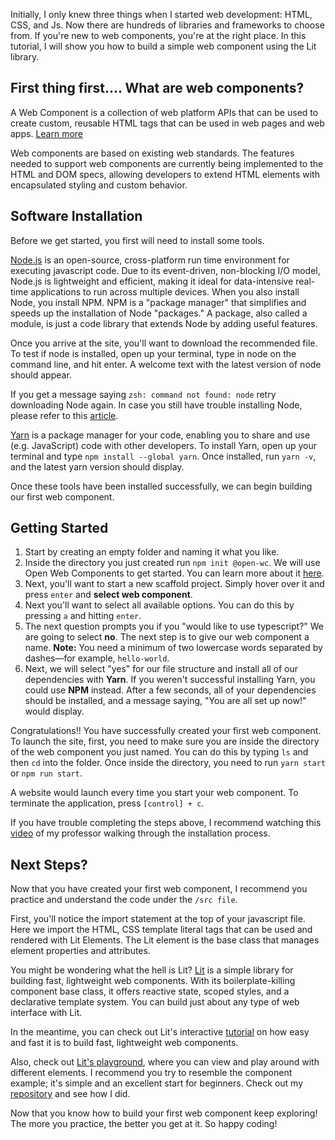 Initially, I only knew three things when I started web development: HTML, CSS, and Js. Now there are hundreds of libraries and frameworks to choose from. If you're new to web components, you're at the right place. In this tutorial, I will show you how to build a simple web component using the Lit library.

## First thing first.... What are web components?

A Web Component is a collection of web platform APIs that can be used to create custom, reusable HTML tags that can be used in web pages and web apps. [Learn more](https://developer.mozilla.org/en-US/docs/Web/Web_Components)

Web components are based on existing web standards. The features needed to support web components are currently being implemented to the HTML and DOM specs, allowing developers to extend HTML elements with encapsulated styling and custom behavior.

## Software Installation

Before we get started, you first will need to install some tools.

[Node.js](https://nodejs.org/en/) is an open-source, cross-platform run time environment for executing javascript code. Due to its event-driven, non-blocking I/O model, Node.js is lightweight and efficient, making it ideal for data-intensive real-time applications to run across multiple devices. When you also install Node, you install NPM. NPM is a "package manager" that simplifies and speeds up the installation of Node "packages." A package, also called a module, is just a code library that extends Node by adding useful features.

Once you arrive at the site, you'll want to download the recommended file. To test if node is installed, open up your terminal, type in node on the command line, and hit enter. A welcome text with the latest version of node should appear.

If you get a message saying `zsh: command not found: node` retry downloading Node again. In case you still have trouble installing Node, please refer to this [article](https://nodesource.com/blog/installing-nodejs-tutorial-mac-os-x/).

[Yarn](https://classic.yarnpkg.com/en/docs/install#mac-stable "Yarn installation") is a package manager for your code, enabling you to share and use (e.g. JavaScript) code with other developers. To install Yarn, open up your terminal and type `npm install --global yarn`. Once installed, run `yarn -v`, and the latest yarn version should display.

Once these tools have been installed successfully, we can begin building our first web component.

## Getting Started

1. Start by creating an empty folder and naming it what you like.
2. Inside the directory you just created run `npm init @open-wc`. We will use Open Web Components to get started. You can learn more about it [here](https://open-wc.org/docs/).
3. Next, you'll want to start a new scaffold project. Simply hover over it and press 
`enter` and **select web component**.
4.  Next you'll want to select all available options. You can do this by pressing `a` and hitting `enter`.
5. The next question prompts you if you "would like to use typescript?" We are going to select **no**. The next step is to give our web component a name. **Note:** You need a minimum of two lowercase words separated by dashes—for example, `hello-world`.
6. Next, we will select "yes" for our file structure and install all of our dependencies with **Yarn**. If you weren't successful installing Yarn, you could use **NPM** instead. After a few seconds, all of your dependencies should be installed, and a message saying, "You are all set up now!" would display.

Congratulations!! You have successfully created your first web component. To launch the site, first, you need to make sure you are inside the directory of the web component you just named. You can do this by typing `ls` and then `cd` into the folder. Once inside the directory, you need to run `yarn start` or `npm run start`.

A website would launch every time you start your web component. To terminate the application, press `[control] + c`.

If you have trouble completing the steps above, I recommend watching this [video](https://www.youtube.com/watch?v=r_mio0e6v1g) of my professor walking through the installation process.

##  Next Steps?
Now that you have created your first web component, I recommend you practice and understand the code under the `/src file`.

First, you'll notice the import statement at the top of your javascript file. Here we import the HTML, CSS template literal tags that can be used and rendered with Lit Elements. The Lit element is the base class that manages element properties and attributes.

You might be wondering what the hell is Lit? [Lit](https://lit.dev/docs/) is a simple library for building fast, lightweight web components. With its boilerplate-killing component base class, it offers reactive state, scoped styles, and a declarative template system. You can build just about any type of web interface with Lit.

In the meantime, you can check out Lit's interactive [tutorial](https://lit.dev/tutorial/) on how easy and fast it is to build fast, lightweight web components.

Also, check out [Lit's playground](https://lit.dev/playground/), where you can view and play around with different elements. I recommend you try to resemble the component example; it's simple and an excellent start for beginners. Check out my [repository](https://github.com/reyes-edwin/IST402_Lab-1) and see how I did.

Now that you know how to build your first web component keep exploring! The more you practice, the better you get at it. So happy coding!

